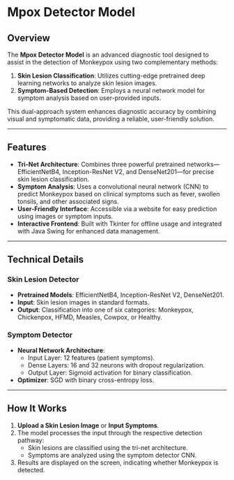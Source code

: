 # Mpox Detector Model

## Overview  
The **Mpox Detector Model** is an advanced diagnostic tool designed to assist in the detection of Monkeypox using two complementary methods:  
1. **Skin Lesion Classification**: Utilizes cutting-edge pretrained deep learning networks to analyze skin lesion images.  
2. **Symptom-Based Detection**: Employs a neural network model for symptom analysis based on user-provided inputs.  

This dual-approach system enhances diagnostic accuracy by combining visual and symptomatic data, providing a reliable, user-friendly solution.

---

## Features  
- **Tri-Net Architecture**: Combines three powerful pretrained networks—EfficientNetB4, Inception-ResNet V2, and DenseNet201—for precise skin lesion classification.  
- **Symptom Analysis**: Uses a convolutional neural network (CNN) to predict Monkeypox based on clinical symptoms such as fever, swollen tonsils, and other associated signs.  
- **User-Friendly Interface**: Accessible via a website for easy prediction using images or symptom inputs.  
- **Interactive Frontend**: Built with Tkinter for offline usage and integrated with Java Swing for enhanced data management.  

---

## Technical Details  

### Skin Lesion Detector  
- **Pretrained Models**: EfficientNetB4, Inception-ResNet V2, DenseNet201.  
- **Input**: Skin lesion images in standard formats.  
- **Output**: Classification into one of six categories: Monkeypox, Chickenpox, HFMD, Measles, Cowpox, or Healthy.  

### Symptom Detector  
- **Neural Network Architecture**:  
  - Input Layer: 12 features (patient symptoms).  
  - Dense Layers: 16 and 32 neurons with dropout regularization.  
  - Output Layer: Sigmoid activation for binary classification.  
- **Optimizer**: SGD with binary cross-entropy loss.  

---

## How It Works  
1. **Upload a Skin Lesion Image** or **Input Symptoms**.  
2. The model processes the input through the respective detection pathway:  
   - Skin lesions are classified using the tri-net architecture.  
   - Symptoms are analyzed using the symptom detector CNN.  
3. Results are displayed on the screen, indicating whether Monkeypox is detected.  

